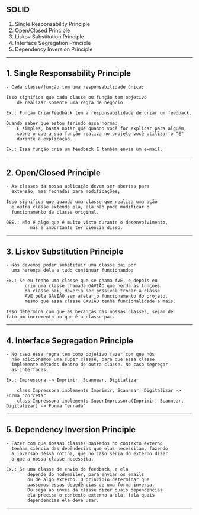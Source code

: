 ## SOLID

1. Single Responsability Principle
2. Open/Closed Principle
3. Liskov Substitution Principle
4. Interface Segregation Principle
5. Dependency Inversion Principle

----------------------------------------------

## 1. Single Responsability Principle

    - Cada classe/função tem uma responsabilidade única;

    Isso significa que cada classe ou função tem objetivo
        de realizar somente uma regra de negócio.

    Ex.: Função CriarFeedback tem a responsabilidade de criar um feedback.

    Quando saber que estou ferindo essa norma:
        É simples, basta notar que quando você for explicar para alguém,
        sobre o que a sua função realiza no projeto você utilizar o "E"
        durante a explicação.

    Ex.: Essa função cria um feedback E também envia um e-mail.

----------------------------------------------

## 2. Open/Closed Principle

    - As classes da nossa aplicação devem ser abertas para
      extensão, mas fechadas para modificações;

    Isso significa que quando uma classe que realiza uma ação
      e outra classe extende ela, ela não pode modificar o 
      funcionamento da classe original.

    OBS.: Não é algo que é muito visto durante o desenvolvimento,
             mas é importante ter ciência disso.

----------------------------------------------

## 3. Liskov Substitution Principle

    - Nós devemos poder substituir uma classe pai por
      uma herença dela e tudo continuar funcionando;

    Ex.: Se eu tenho uma classe que se chama AVE, e depois eu
           crio uma classe chamada GAVIÃO que herda as funções
           da classe pai, deveria ser possível trocar a classe
           AVE pela GAVIÃO sem afetar o funcionamento do projeto,
           mesmo que essa classe GAVIÃO tenha funcionalidade a mais.

    Isso determina com que as heranças das nossas classes, sejam de
    fato um incremento ao que é a classe pai.

----------------------------------------------

## 4. Interface Segregation Principle

    - No caso essa regra tem como objetivo fazer com que nós
      não adicionemos uma super classe, para que essa classe
      implemente métodos dentro de outra classe. No caso segregar
      as interfaces.

    Ex.: Impressora -> Imprimir, Scannear, Digitalizar

        class Impressora implements Imprimir, Scannear, Digitalizar -> Forma "correta"
        class Impressora implements SuperImpressora(Imprimir, Scannear, Digitalizar) -> Forma "errada"

----------------------------------------------

## 5. Dependency Inversion Principle

    - Fazer com que nossas classes baseados no contexto externo
      tenham ciência das depêndecias que elas necessitam, fazendo
      a inversão dessa rotina, que no caso séria do externo dizer 
      o que a nossa classe necessita.

    Ex.: Se uma classe de envio do feedback, e ela
            depende do nodemailer, para enviar os emails
            ou de algo externo. O principio determinar que
            passemos essas depedências de uma forma inversa.
            Ou seja ao invés da classe dizer quais dependencias
            ela precisa o contexto externo a ela, fala quais
            dependencias ela deve usar.

----------------------------------------------